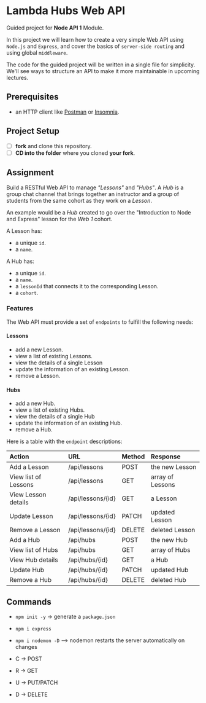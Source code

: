 # Lambda Hubs Web API

Guided project for **Node API 1** Module.

In this project we will learn how to create a very simple Web API using
`Node.js` and `Express`, and cover the basics of `server-side routing` and using
global `middleware`.

The code for the guided project will be written in a single file for simplicity.
We'll see ways to structure an API to make it more maintainable in upcoming
lectures.

## Prerequisites

-  an HTTP client like [Postman](https://www.getpostman.com/downloads/) or
   [Insomnia](https://insomnia.rest/download/).

## Project Setup

-  [ ] **fork** and clone this repository.
-  [ ] **CD into the folder** where you cloned **your fork**.

## Assignment

Build a RESTful Web API to manage _"Lessons"_ and _"Hubs"_. A _Hub_ is a group
chat channel that brings together an instructor and a group of students from the
same cohort as they work on a _Lesson_.

An example would be a _Hub_ created to go over the "Introduction to Node and
Express" lesson for the _Web 1_ cohort.

A Lesson has:

-  a unique `id`.
-  a `name`.

A Hub has:

-  a unique `id`.
-  a `name`.
-  a `lessonId` that connects it to the corresponding Lesson.
-  a `cohort`.

### Features

The Web API must provide a set of `endpoints` to fulfill the following needs:

#### Lessons

-  add a new Lesson.
-  view a list of existing Lessons.
-  view the details of a single Lesson
-  update the information of an existing Lesson.
-  remove a Lesson.

#### Hubs

-  add a new Hub.
-  view a list of existing Hubs.
-  view the details of a single Hub
-  update the information of an existing Hub.
-  remove a Hub.

Here is a table with the `endpoint` descriptions:

| Action               | URL               | Method | Response         |
| :------------------- | :---------------- | :----- | :--------------- |
| Add a Lesson         | /api/lessons      | POST   | the new Lesson   |
| View list of Lessons | /api/lessons      | GET    | array of Lessons |
| View Lesson details  | /api/lessons/{id} | GET    | a Lesson         |
| Update Lesson        | /api/lessons/{id} | PATCH  | updated Lesson   |
| Remove a Lesson      | /api/lessons/{id} | DELETE | deleted Lesson   |
| Add a Hub            | /api/hubs         | POST   | the new Hub      |
| View list of Hubs    | /api/hubs         | GET    | array of Hubs    |
| View Hub details     | /api/hubs/{id}    | GET    | a Hub            |
| Update Hub           | /api/hubs/{id}    | PATCH  | updated Hub      |
| Remove a Hub         | /api/hubs/{id}    | DELETE | deleted Hub      |

## Commands

-  `npm init -y` -> generate a `package.json`
-  `npm i express`
-  `npm i nodemon -D` --> nodemon restarts the server automatically on changes

-  C -> POST
-  R -> GET
-  U -> PUT/PATCH
-  D -> DELETE

